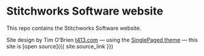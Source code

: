 Stitchworks Software website
======================
This repo contains the Stitchworks Software website.

Site design by Tim O'Brien [t413.com](http://t413.com/)
&mdash; using the
[SinglePaged theme](https://github.com/t413/SinglePaged)
&mdash;
this site is [open source]({{ site.source_link }})
